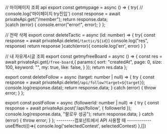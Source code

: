 // 마이페이지 조회 api
export const getmypage = async () => {
try{
// console.log('마이페이지 try진입')
const response = await privateApi.get("/member");
return response.data;  
 }catch (error) {
console.error("error!", error);
}
};

// 전략 삭제
export const deleteTactic = async (id: number) => {
try{
const response = await privateApi.delete(`/tactic/${id}`)
console.log("res", response)
return response
}catch(error){
console.log('err', error)
}
}

// 내 자유게시글 조회
export const getmyfreeBoard = async () => {
const res = await privateApi.get(`/free-board`,{
params:{
sort: "createdAt",
page: 0,
size: 100,
keyword: "",
my: true,
like: false,
}
});
return res.data
};

export const deleteFollow = async (target: number | null) => {
try {
const response = await privateApi.delete(`/api/follow?target=${target}`);
console.log(response.data);
return response.data;
} catch (error) {
throw error;
}
};

export const postFollow = async (followerId: number | null) => {
try {
const response = await privateApi.post('/api/follow', {
followerId
});
console.log(response.data, "팔로우 성공");
return response.data;
} catch (error) {
throw error;
}
};
---------컴포넌트에서 API 사용할 때 ------------
useEffect(()=>{
console.log('selectedContest', selectedContest)
},[])
